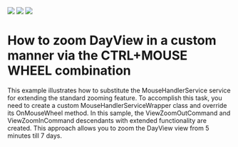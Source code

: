 <!-- default badges list -->
![](https://img.shields.io/endpoint?url=https://codecentral.devexpress.com/api/v1/VersionRange/128636464/20.1.2%2B)
[![](https://img.shields.io/badge/Open_in_DevExpress_Support_Center-FF7200?style=flat-square&logo=DevExpress&logoColor=white)](https://supportcenter.devexpress.com/ticket/details/E5158)
[![](https://img.shields.io/badge/📖_How_to_use_DevExpress_Examples-e9f6fc?style=flat-square)](https://docs.devexpress.com/GeneralInformation/403183)
<!-- default badges end -->
# How to zoom DayView in a custom manner via the CTRL+MOUSE WHEEL combination


<p>This example illustrates how to substitute the MouseHandlerService service for extending the standard zooming feature. To accomplish this task, you need to create a custom MouseHandlerServiceWrapper class and override its OnMouseWheel method. In this sample, the ViewZoomOutCommand and ViewZoomInCommand descendants with extended functionality are created. This approach allows you to zoom the DayView view from 5 minutes till 7 days.</p>

<br/>


